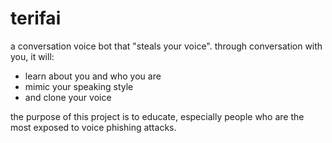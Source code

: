 # terifai

a conversation voice bot that "steals your voice". through conversation with you, it will:

- learn about you and who you are
- mimic your speaking style
- and clone your voice

the purpose of this project is to educate, especially people who are the most exposed to voice phishing attacks.
